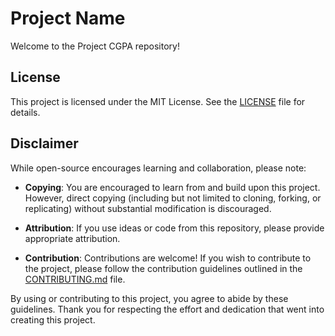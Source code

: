 # Project Name

Welcome to the Project CGPA repository! 

## License

This project is licensed under the MIT License. See the [LICENSE](LICENSE) file for details.

## Disclaimer

While open-source encourages learning and collaboration, please note:

- **Copying**: You are encouraged to learn from and build upon this project. However, direct copying (including but not limited to cloning, forking, or replicating) without substantial modification is discouraged.
  
- **Attribution**: If you use ideas or code from this repository, please provide appropriate attribution.

- **Contribution**: Contributions are welcome! If you wish to contribute to the project, please follow the contribution guidelines outlined in the [CONTRIBUTING.md](CONTRIBUTING.md) file.

By using or contributing to this project, you agree to abide by these guidelines. Thank you for respecting the effort and dedication that went into creating this project.


